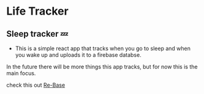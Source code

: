 # Life Tracker

## Sleep tracker :zzz:
- This is a simple react app that tracks when you go to sleep and when you wake up and uploads it to a firebase databse.


In the future there will be more things this app tracks, but for now this is the main focus.

check this out [Re-Base](https://github.com/tylermcginnis/re-base#fetchendpoint-options)